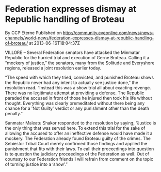 # Federation expresses dismay at Republic handling of Broteau
By CCP Eterne
Published on http://community.eveonline.com/news/news-channels/world-news/federation-expresses-dismay-at-republic-handling-of-broteau/ at 2013-06-16T18:04:37Z

VILLORE – Several Federation senators have attacked the Minmatar Republic for the hurried trial and execution of Gerne Broteau. Calling it a “mockery of justice,” the senators, many from the Solitude and Everyshore regions, released a joint resolution earlier today.

“The speed with which they tried, convicted, and punished Broteau shows the Republic never had any intent to actually see justice done,” the resolution read. “Instead this was a show trial all about exacting revenge. There was no legitimate attempt at providing a defense. The Republic paraded the accused in front of those he injured then took his life without thought. Everything was clearly premeditated without there being any chance for a 'Not Guilty' verdict or any punishment other than the death penalty.”

Sanmatar Maleatu Shakor responded to the resolution by saying, “Justice is the only thing that was served here. To extend this trial for the sake of allowing the accused to offer an ineffective defense would have made it a mockery. The Federation already found Broteau guilty of the crimes. The Sebiestor Tribal Court merely confirmed those findings and applied the punishment that fits with their laws. To call their proceedings into question is to question the judiciary proceedings of the Federation as well. Out of courtesy to our Federation friends I will refrain from comment on the topic of turning justice into a ‘show’.”

